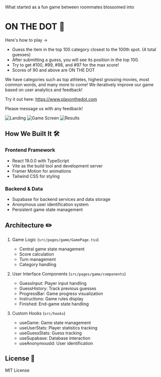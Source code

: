 What started as a fun game between roommates blossomed into

# ON THE DOT 🔴

Here's how to play →

- Guess the item in the top 100 category closest to the 100th spot. (4 total guesses)
- After submitting a guess, you will see its position in the top 100.
- Try to get #100, #99, #98, and #97 for the max score!
- Scores of 90 and above are ON THE DOT 

We have categories such as top athletes, highest grossing movies, most common words, and many more to come! We iteratively improve our game based on user analytics and feedback!

Try it out here: https://www.playonthedot.com

Please message us with any feedback!

![Landing](https://i.imgur.com/8LYTWgw.png)
![Game Screen](https://i.imgur.com/7abTXdC.png)
![Results](https://imgur.com/FjWiOOT.png)

## How We Built It 🛠️
### Frontend Framework
- React 19.0.0 with TypeScript
- Vite as the build tool and development server
- Framer Motion for animations
- Tailwind CSS for styling

### Backend & Data
- Supabase for backend services and data storage
- Anonymous user identification system
- Persistent game state management

## Architecture ✏️
1. Game Logic (`src/pages/game/GamePage.tsx`)
   - Central game state management
   - Score calculation
   - Turn management
   - Category handling

2. User Interface Components (`src/pages/game/components`)
   - GuessInput: Player input handling
   - GuessHistory: Track previous guesses
   - ProgressBar: Game progress visualization
   - Instructions: Game rules display
   - Finished: End-game state handling

3. Custom Hooks (`src/hooks`)
   - useGame: Game state management
   - useUserStats: Player statistics tracking
   - useGuessStats: Guess tracking
   - useSupabase: Database interaction
   - useAnonymousId: User identification

## License 📜

MIT License
